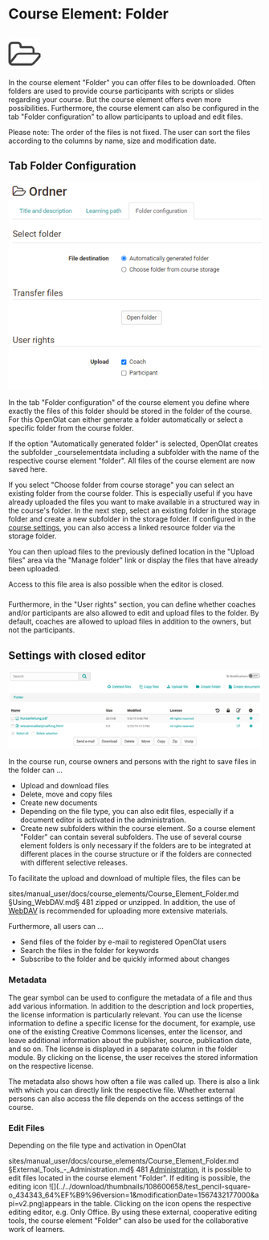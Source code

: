# Course Element: Folder

##

![](assets/folder.png)

In the course element "Folder" you can offer files to be downloaded. Often
folders are used to provide course participants with scripts or slides
regarding your course. But the course element offers even more possibilities.
Furthermore, the course element can also be configured in the tab "Folder
configuration" to allow participants to upload and edit files.

Please note: The order of the files is not fixed. The user can sort the files
according to the columns by name, size and modification date.

##  Tab Folder Configuration

![](assets/folger_configuration_15.png)

In the tab "Folder configuration" of the course element you define where
exactly the files of this folder should be stored in the folder of the course.
For this OpenOlat can either generate a folder automatically or select a
specific folder from the course folder.

If the option "Automatically generated folder" is selected, OpenOlat creates
the subfolder _courselementdata including a subfolder with the name of the
respective course element "folder". All files of the course element are now
saved here.

If you select "Choose folder from course storage" you can select an existing
folder from the course folder. This is especially useful if you have already
uploaded the files you want to make available in a structured way in the
course's folder. In the next step, select an existing folder in the storage
folder and create a new subfolder in the storage folder. If configured in the
[course settings](../course_create/Course_Settings.md), you can also access a linked resource
folder via the storage folder.

You can then upload files to the previously defined location in the "Upload
files" area via the "Manage folder" link or display the files that have
already been uploaded.

Access to this file area is also possible when the editor is closed.

###

Furthermore, in the "User rights" section, you can define whether coaches
and/or participants are also allowed to edit and upload files to the folder.
By default, coaches are allowed to upload files in addition to the owners, but
not the participants.

## Settings with closed editor

![](assets/Folder_EN.png)

In the course run, course owners and persons with the right to save files in
the folder can ...

  * Upload and download files
  * Delete, move and copy files
  * Create new documents
  * Depending on the file type, you can also edit files, especially if a document editor is activated in the administration.
  * Create new subfolders within the course element. So a course element "Folder" can contain several subfolders. The use of several course element folders is only necessary if the folders are to be integrated at different places in the course structure or if the folders are connected with different selective releases.

To facilitate the upload and download of multiple files, the files can be

sites/manual_user/docs/course_elements/Course_Element_Folder.md §Using_WebDAV.md§ 481
zipped or unzipped. In addition, the use of [WebDAV](../supported_tech/Using_WebDAV.md) is
recommended for uploading more extensive materials.

Furthermore, all users can ...

  * Send files of the folder by e-mail to registered OpenOlat users
  * Search the files in the folder for keywords
  * Subscribe to the folder and be quickly informed about changes

###  Metadata

The gear symbol can be used to configure the metadata of a file and thus add
various information. In addition to the description and lock properties, the
license information is particularly relevant. You can use the license
information to define a specific license for the document, for example, use
one of the existing Creative Commons licenses, enter the licensor, and leave
additional information about the publisher, source, publication date, and so
on. The license is displayed in a separate column in the folder module. By
clicking on the license, the user receives the stored information on the
respective license.

The metadata also shows how often a file was called up. There is also a link
with which you can directly link the respective file. Whether external persons
can also access the file depends on the access settings of the course.

### Edit Files

Depending on the file type and activation in OpenOlat

sites/manual_user/docs/course_elements/Course_Element_Folder.md §External_Tools_-_Administration.md§ 481
[Administration](../../manual_admin/administration/External_Tools_-_Administration.md), it is possible to edit
files located in the course element "Folder". If editing is possible, the
editing icon ![](../../download/thumbnails/108600658/test_pencil-square-
o_434343_64%EF%B9%96version=1&modificationDate=1567432177000&api=v2.png)appears
in the table. Clicking on the icon opens the respective editing editor, e.g.
Only Office. By using these external, cooperative editing tools, the course
element "Folder" can also be used for the collaborative work of learners.

  

